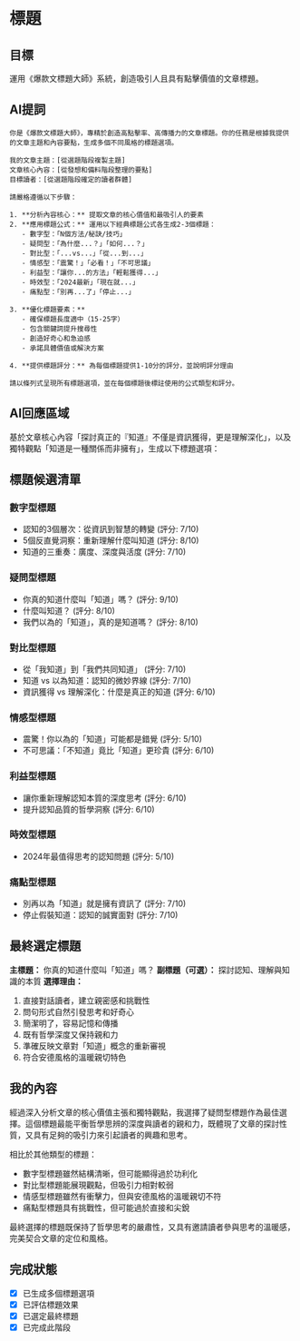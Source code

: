 # 標題

## 目標
運用《爆款文標題大師》系統，創造吸引人且具有點擊價值的文章標題。

## AI提詞
```
你是《爆款文標題大師》，專精於創造高點擊率、高傳播力的文章標題。你的任務是根據我提供的文章主題和內容要點，生成多個不同風格的標題選項。

我的文章主題：[從選題階段複製主題]
文章核心內容：[從發想和備料階段整理的要點]
目標讀者：[從選題階段確定的讀者群體]

請嚴格遵循以下步驟：

1. **分析內容核心：** 提取文章的核心價值和最吸引人的要素
2. **應用標題公式：** 運用以下經典標題公式各生成2-3個標題：
   - 數字型：「N個方法/秘訣/技巧」
   - 疑問型：「為什麼...？」「如何...？」
   - 對比型：「...vs...」「從...到...」
   - 情感型：「震驚！」「必看！」「不可思議」
   - 利益型：「讓你...的方法」「輕鬆獲得...」
   - 時效型：「2024最新」「現在就...」
   - 痛點型：「別再...了」「停止...」

3. **優化標題要素：**
   - 確保標題長度適中（15-25字）
   - 包含關鍵詞提升搜尋性
   - 創造好奇心和急迫感
   - 承諾具體價值或解決方案

4. **提供標題評分：** 為每個標題提供1-10分的評分，並說明評分理由

請以條列式呈現所有標題選項，並在每個標題後標註使用的公式類型和評分。
```

## AI回應區域
基於文章核心內容「探討真正的『知道』不僅是資訊獲得，更是理解深化」，以及獨特觀點「知道是一種關係而非擁有」，生成以下標題選項：

## 標題候選清單
### 數字型標題
- 認知的3個層次：從資訊到智慧的轉變 (評分: 7/10)
- 5個反直覺洞察：重新理解什麼叫知道 (評分: 8/10)
- 知道的三重奏：廣度、深度與活度 (評分: 7/10)

### 疑問型標題
- 你真的知道什麼叫「知道」嗎？ (評分: 9/10)
- 什麼叫知道？ (評分: 8/10)
- 我們以為的「知道」，真的是知道嗎？ (評分: 8/10)

### 對比型標題
- 從「我知道」到「我們共同知道」 (評分: 7/10)
- 知道 vs 以為知道：認知的微妙界線 (評分: 7/10)
- 資訊獲得 vs 理解深化：什麼是真正的知道 (評分: 6/10)

### 情感型標題
- 震驚！你以為的「知道」可能都是錯覺 (評分: 5/10)
- 不可思議：「不知道」竟比「知道」更珍貴 (評分: 6/10)

### 利益型標題
- 讓你重新理解認知本質的深度思考 (評分: 6/10)
- 提升認知品質的哲學洞察 (評分: 6/10)

### 時效型標題
- 2024年最值得思考的認知問題 (評分: 5/10)

### 痛點型標題
- 別再以為「知道」就是擁有資訊了 (評分: 7/10)
- 停止假裝知道：認知的誠實面對 (評分: 7/10)

## 最終選定標題
**主標題：** 你真的知道什麼叫「知道」嗎？
**副標題（可選）：** 探討認知、理解與知識的本質
**選擇理由：** 
1. 直接對話讀者，建立親密感和挑戰性
2. 問句形式自然引發思考和好奇心
3. 簡潔明了，容易記憶和傳播
4. 既有哲學深度又保持親和力
5. 準確反映文章對「知道」概念的重新審視
6. 符合安德風格的溫暖親切特色

## 我的內容
經過深入分析文章的核心價值主張和獨特觀點，我選擇了疑問型標題作為最佳選擇。這個標題最能平衡哲學思辨的深度與讀者的親和力，既體現了文章的探討性質，又具有足夠的吸引力來引起讀者的興趣和思考。

相比於其他類型的標題：
- 數字型標題雖然結構清晰，但可能顯得過於功利化
- 對比型標題能展現觀點，但吸引力相對較弱
- 情感型標題雖然有衝擊力，但與安德風格的溫暖親切不符
- 痛點型標題具有挑戰性，但可能過於直接和尖銳

最終選擇的標題既保持了哲學思考的嚴肅性，又具有邀請讀者參與思考的溫暖感，完美契合文章的定位和風格。

## 完成狀態
- [x] 已生成多個標題選項
- [x] 已評估標題效果
- [x] 已選定最終標題
- [x] 已完成此階段